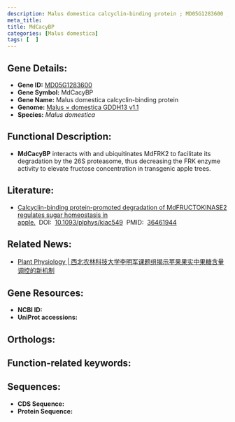 ```yaml
---
description: Malus domestica calcyclin-binding protein ; MD05G1283600 ; Malus domestica
meta_title:
title: MdCacyBP
categories: [Malus domestica]
tags: [  ]
---
```


## Gene Details:
- **Gene ID:**	[MD05G1283600]()
- **Gene Symbol:** MdCacyBP
- **Gene Name:** Malus domestica calcyclin-binding protein
- **Genome:** [Malus × domestica GDDH13 v1.1]()
- **Species:** *Malus domestica*

## Functional Description:
   - **MdCacyBP** interacts with and ubiquitinates MdFRK2 to facilitate its degradation by the 26S proteasome, thus decreasing the FRK enzyme activity to elevate fructose concentration in transgenic apple trees.

## Literature:
   - [Calcyclin-binding protein-promoted degradation of MdFRUCTOKINASE2 regulates sugar homeostasis in apple.]( https://academic.oup.com/plphys/article/191/2/1052/6869527?login=true)&nbsp;&nbsp;DOI:&nbsp;&nbsp;[10.1093/plphys/kiac549](https://academic.oup.com/plphys/article/191/2/1052/6869527?login=true)&nbsp;&nbsp;PMID:&nbsp;&nbsp;[36461944](https://pubmed.ncbi.nlm.nih.gov/36461944/)

## Related News:
   - [Plant Physiology | 西北农林科技大学李明军课题组揭示苹果果实中果糖含量调控的新机制](https://mp.weixin.qq.com/s?__biz=Mzg3MDEwNDEyMg==&mid=2247542182&idx=4&sn=77eac64af3fef4463ba8b3ef5120722f&chksm=ce9088f3f9e701e5c97f993925a1c8103142377c4b0d67716d5a50b0063dd2325dfe5834f489&scene=27#wechat_redirect)

## Gene Resources:
- **NCBI ID:** [](https://www.ncbi.nlm.nih.gov/gene/?term=)
- **UniProt accessions:** [](https://www.uniprot.org/uniprotkb//entry)

## Orthologs:

## Function-related keywords:


## Sequences:
- **CDS Sequence:**
- **Protein Sequence:**
